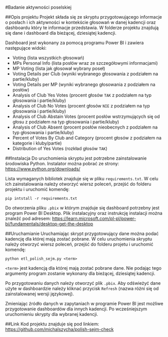 #Badanie aktywności poselskiej

##Opis projektu
Projekt składa się ze skryptu przygotowującego informacje o posłach i ich aktywności w kontekście głosowań w danej kadencji oraz dashboardu który te informacje przedstawia.
W folderze projektu znajdują się dane i dashboard dla bieżącej, dziesiątej kadencji.

Dashboard jest wykonany za pomocą programu Power BI i zawiera następujące widoki:
- Voting (lista wszystkich głosowań)
- MPs Personal Info (lista posłów wraz ze szczegółowymi informacjami)
- MP Voting (lista jak głosował wybrany poseł)
- Voting Details per Club (wyniki wybranego głosowania z podziałem na partie/kluby)
- Voting Details per MP (wyniki wybranego głosowania z podziałem na posłów)
- Analysis of Club Yes Votes (procent głosów `TAK` z podziałem na typ głosowania i partie/kluby)
- Analysis of Club No Votes (procent głosów `NIE` z podziałem na typ głosowania i partie/kluby)
- Analysis of Club Abstain Votes (procent posłów wstrzymujących się od głosu z podziałem na typ głosowania i partie/kluby)
- Analysis of Club Absent (procent posłów nieobecnych z podziałem na typ głosowania i partie/kluby)
- Percent of Votes By Club and Category (procent głosów z podziałem na kategorie i kluby/partie)
- Distribution of Yes Votes (rozkład głosów `TAK`)

##Instalacja
Do uruchomienia skryptu jest potrzebne zainstalowanie środowiska Python. Instalator można pobrać ze strony: https://www.python.org/downloads/

Lista wymaganych bibliotek znajduje się w pliku `requirements.txt`. W celu ich zainstalowania należy otworzyć wiersz poleceń, przejść do folderu projektu i uruchomić komendę:
```
pip intstall -r requirements.txt
```

Do otworzenia pliku `.pbix` w którym znajduje się dashboard potrzebny jest program Power BI Desktop. Plik instalacyjny oraz instrukcję instalacji można znaleźć pod adresem: https://learn.microsoft.com/pl-pl/power-bi/fundamentals/desktop-get-the-desktop

##Uruchamianie
Uruchamiając skrypt przygotowujący dane można podać kadencję dla której mają zostać pobrane.
W celu uruchomienia skryptu należy otworzyć wiersz poleceń, przejść do folderu projetu i uruchomić komendę:
```
python etl_polish_sejm.py <term>
```
`<term>` jest kadencją dla której mają zostać pobrane dane. Nie podając tego argumenty program zostanie wykonany dla bieżącej, dziesiątej kadencji.

Po przygotowaniu danych należy otworzyć plik `.pbix`. Aby odświeżyć dane użyte w dashboardzie należy kliknać przycisk `Refresh` (nazwa różni się od zainstalowanej wersji językowej).

Zmieniając źródło danych w zapytaniach w programie Power BI jest możliwe przygotowanie dashboardów dla innych kadencji. Po wcześniejszym uruchomieniu skrypty dla wybranej kadencji.


##Link
Kod projektu znajduje się pod linkiem: https://github.com/michalszycha/polish-sejm-check